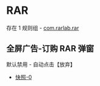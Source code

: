 # RAR

存在 1 规则组 - [com.rarlab.rar](/src/apps/com.rarlab.rar.ts)

## 全屏广告-订购 RAR 弹窗

默认禁用 - 自动点击【放弃】

- [快照-0](https://i.gkd.li/import/12781596)
